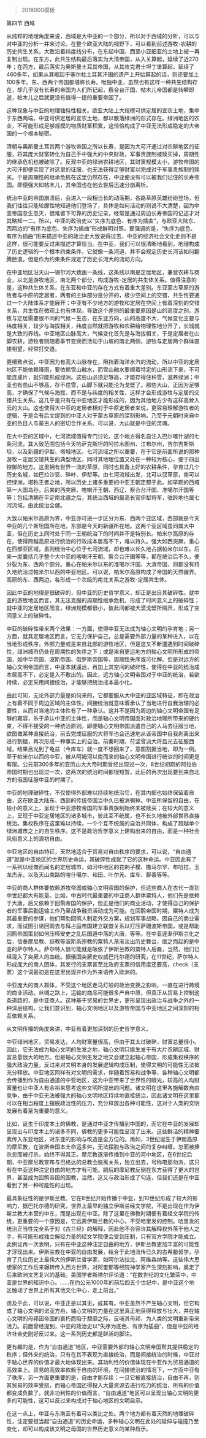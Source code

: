 # 
> 2018000模板




第四节 西域




从纯粹的地理角度来说，西域是大中亚的一个部分，所以对于西域的分析，可以与对中亚的分析一并来讨论。在整个欧亚大陆的视野下，可以看到前述游牧-农耕的历史共生关系，大致沿着纬度线分布，在东起中国、西至小亚细亚的土地上被一再复制出现。在东方，此共生结构最后落实为大清帝国，从入关算起，延续了近270年；在西方，最后落实为奥斯曼土耳其帝国，从其攻克君士坦丁堡算起，延续了460多年，如果从其崛起于塞尔柱土耳其汗国的遗产上开始算起的话，则还要加上100多年。东、西两个帝国都堪称长寿。唯独中亚，虽然也有这样一种共生结构存在，却几乎没有长寿的帝国为人们所记起，察合台汗国、帖木儿帝国都是转瞬即逝，帖木儿之后就更没有值得一提的重要帝国了。

这种现象与中亚的地理独特性相关。欧亚大陆上大规模可供定居的宜农土地，集中于东西两端，中亚可供定居的宜农土地，都以散落绿洲的形式存在。绿洲地区的农业，不可能形成足够规模的物质财富积累，这恰恰构成了中亚无法形成稳定的大帝国的一个根本秘密。

清朝与奥斯曼土耳其两个游牧帝国之所以长寿，是因为大可汗通过对农耕地区的征服，将其庞大财富转化为自己手中强大的中央财政，军事贵族制被赎买掉，周期性的继承危机也被破除了。反观中亚的绿洲农耕地区，其财富规模太小，游牧帝国的大可汗即便实现了对这里的征服，也无法获得足够财富以完成对于军事贵族制的赎买。于是周期性的继承危机在这里仍然存在，中亚便没有可以被我们记住的长寿帝国。即便强大如帖木儿，其帝国也在他去世后迅速分崩离析。

统治中亚的帝国崩溃后，会进入一段相当长的动荡期，各路草原英雄纷纷登场，但我们往往只能轮廓性地知道他们登场了，具体是如何活动的则说不大清楚，因为中亚帝国忽生忽灭，很难留下可靠的历史记录，经常是通过周边长寿帝国的记述才对其略知一二。所以，中亚的政治史以“失序为底色、有序为插曲”，与欧亚大陆东、西两边的“有序为底色、失序为插曲”形成鲜明对照。要强调的是，“失序为底色、有序为插曲”用来描述中亚的政治史大致说得过去，中亚的经济社会文化史则不是这样，很可能要反过来描述才算恰当。在中亚，我们可以很清晰地看到，地理构成了历史逻辑的一个根本约束条件，它就像一条河道，并不会规定历史长河该如何翻腾巨浪，但是作为约束条件规定了历史长河大的流动方向。

在中亚地区沿天山—锡尔河大致画一条线，这条线以南是定居地区，兼营农耕与商业，以北是游牧地区，南北两个部分，构成游牧-定居的共生体关系。值得注意的是，这种共生体关系，在东亚和中亚的存在方式有着重大差别。东亚蒙古草原的游牧者与中原的定居者，两者的主体部分是分开的，极少空间上的交错，共生性要通过一个大陆体系才能展开；中亚有不少地方的游牧和定居在空间上有着深刻的交错关系，共生性在微观上也有体现。导致这个差别的最重要原因是山的高度之别。游牧与定居需要很不同的气候－生态，在东亚方向，山的高度不大，气候变化主要与纬度相关，较少与海拔相关，纬度自然就把游牧和农耕给物理性地分开了，长城就是大致的界线。中亚地区山脉高大，气候变化首先是与海拔相关，于是定居者在山脚农耕，游牧者则随着季节变换而活动于山坡的南北两侧，游牧与定居两个群体直接相望，经常打交道。

更细致点说，中亚因为有高大山脉存在，阻挡着海洋水汽的流动，所以中亚的定居地区不能依赖降雨，要依赖雪山融水，而雪山融水要顺着特定的山形流下来，不可能连成片，就只能形成绿洲。这些山必须足够高，才能存得住积雪，滋养绿洲；中亚也有些山不够高，存不住雪，山脚下就只能沦为戈壁了。那些大山，正因为足够高，才确保了气候与海拔、而不是与纬度的相关性，这样才会形成游牧与定居的交错共生关系。这几乎是只有在中亚地区才能形成的，因为其他地方少有这样高耸入云的大山。这也使得大中亚的定居者相对于中原定居者来说，更容易理解游牧者的逻辑，于是会有后文提到的中亚人对于蒙古草原的深刻影响，乃至于元朝时来自中亚的色目人与蒙古人的密切合作关系。可以说，大山就是中亚的灵魂。

在大中亚的区域中，七河流域值得专门讨论。这个地方得名自注入巴尔喀什湖的七条河流，其大致范围包括今天哈萨克斯坦的阿拉木图州、江布尔州，吉尔吉斯斯坦，以及新疆的伊犁、塔城地区。七河流域之所以重要，在于它是前面所说的那种游牧－定居交错共生的典型地区，同时其地理位置又处在一种较为核心，便于四出控御的地方。这里拥有世界一流的草原，同时也具备上好的农耕条件，孕育过几个历史名城，如巴拉沙衮、碎叶、伊犁等。由七河流域出发，北可以驭草原，南可以控绿洲，堪称王者之地，所以历史上诸多重要的中亚王朝定都于此。如早期的西域第一大国乌孙，后来的西突厥、喀喇汗王朝、西辽、察合台汗国、准噶尔汗国等等；包括清朝在平定南北疆之后，其统治西域的最高长官伊犁将军，驻跸地也属七河流域，由此统治全疆。

大致以帕米尔高原为界，中亚亦可进一步区分为东、西两个亚区域，西部就是今天中亚的几个斯坦国所在地，东部是今天的新疆所在地。这两个亚区域虽同属大中亚，但在历史上同时处于同一王朝统治下的时间并不是特别长。帕米尔高原的存在，使得跨越高原进行统治的行政成本居高不下，难以持久。强大如西突厥，重心在西部亚区域，虽则统治中心位于七河流域，却也难以长久地占据帕米尔以东。后来一度囊括几乎整个大中亚的喀喇汗王朝、察合台汗国等等，都在统治后不久，便分裂为东、西两个部分。重心在帕米尔以东的准噶尔汗国、大清帝国，则都没有持久地统治过帕米尔以西的中亚地区。可以说，帕米尔高原构成了帝国的天然疆界。高原的东、西两边，各形成一个次级的南北关系之游牧-定居共生体。

因此中亚的地理是很破碎的，但中亚的历史哲学意义，却正是出自其破碎性。就中亚的游牧地区而言，其无法克服的周期性继承危机，形成了时间意义上的破碎性；就中亚的定居地区而言，绿洲规模都很小，彼此间都被大漠戈壁所隔开，形成了空间意义上的破碎性。

中亚的破碎性带来两个效果：一方面，使得中亚无法成为轴心文明的孕育地；另一方面，就其定居地区而言，它无力保护自己，总是需要外部力量的某种进入，以在当地形成秩序。外部力量或是来自北部的游牧地区，但是这又不断遭遇到时间破碎性，绿洲城市仍处在周期性的失序之下；或是来自更远地方的轴心文明所形成的帝国，如中华帝国、波斯帝国、俄罗斯帝国等，周期性失序或可化解。但是对远方的轴心文明帝国而言，中亚本就遥远，再加上其空间的破碎性，使得在中亚的统治成本居高不下，必定是入不敷出的。因此，远方轴心文明帝国对于中亚的统治，若欲持续，必定采用间接统治，才能够把统治成本最小化。

由此可知，无论外部力量是如何来的，它都要服从大中亚的亚区域特征，即在政治上有着不同于周边区域的主体性，间接统治就意味着承认了当地进行自我治理的必要性，从而对当地的主体性有了一种承认。这并不是因为周边的轴心文明帝国有足够的雍容，乐于承认中亚的主体性，而是轴心文明帝国面对政治地理所带来的硬约束，不得不接受的一种统治原则。即便轴心文明帝国派遣自己的人马去征服当地，欲图做某种直接统治，前去完成征服的大将军也会迅速地从该帝国中自我剥离出来进行割据，再次形成一种事实上的自治。前秦时期，苻坚曾派大将吕光去征服西域，结果吕光到了龟兹（今库车）就一度不想回来了，意图割据当地，即为一例。至于帕米尔以西的中亚，被从阿姆河以南而来的轴心文明帝国进行统治的时间更是有限。公元前300多年的亚历山大大帝时期曾经出现过一次，8世纪初期的阿拉伯帝国时期也出现过一次，这两次的统治时间都很短暂，此后的再次出现要到来自北方的俄国征服中亚的时期了。

中亚的地理破碎性，不仅使得外部难以持续地统治它，在其内部也始终保留着自由，这在欧亚大陆东、西部的传统帝国当中久已被消弭掉。中亚所保留的自由，在较小的意义上，呈现于中亚游牧帝国的军事贵族制始终未被赎买；在较大的意义上，呈现于中亚定居地区的诸多城市，彼此互不统属，也不长久地被外部世界直接统治。集权秩序在这里难以持续，一个个互不统属的自治共同体，构成了超越单个绿洲城市之上的自生秩序。这不是政治哲学意义上建构出来的自由，而是一种社会风俗意义上的源初自由。

中亚地区的自由特征，天然地适合于贸易对自由秩序的要求，可以说，“自由通道”就是中亚地区的世界历史命运，其破碎性成就了它的这种命运。中亚因此有了一系列以经商而闻名的定居城市，如河中地区的花剌子模、撒马尔罕、布哈拉、玉龙杰赤，以及天山南路的喀什噶尔、和田、叶尔羌、库车、鄯善等等。

中亚的商人群体要依赖游牧帝国或轴心文明帝国的保护，但这些商人在古代一直到中世纪都大有能量。比如，中古时代最重要的中亚商人群体粟特人，他们先是依赖于大唐，后又依赖于回鹘帝国的保护，但正是他们的商业活动，才使得自己的保护者的军事后勤运输工作乃至战争融资活动成为可能。在回鹘帝国时期，粟特人成为其最重要的参谋，他们帮助回鹘人制定外交方案，规划军事战略，因自己的商业需求，而试图引诱回鹘去与拜占庭帝国建立联盟关系以打压萨珊波斯帝国，或是帮助回鹘帝国策划如何压榨安史之乱后国道中落的大唐，等等。在中亚逐渐伊斯兰化之后，信奉摩尼教、祆教等波斯系宗教的粟特人渐渐淡出历史舞台，继之而起的是中亚的萨尔特人。萨尔特人很可能就是皈依了伊斯兰教的粟特人后裔，当然，他们已经混入了突厥人的血统。据俄国突厥史权威巴托尔德的研究，在11世纪，萨尔特人形成庞大的商人团体，其发行的支票甚至比政府支票的信用度还要高，check（支票）这个词最初是在这里出现并作为外来语传入欧洲的。

中亚庞大的商人群体，不受这个地区走马灯般的政治变换之影响，一直在进行跨境的商业活动。丝绸之路上，运输的商品可能很多产自中原，但真正从贸易上控制这条道路的，是中亚商人。这种基于贸易的世界史，更形呈现出政治与战争之外的一种深层结构，让我们意识到，轴心文明地区以及游牧帝国与中亚地区之间深刻的相互依赖关系。

从文明传播的角度来讲，中亚有着更加深刻的历史哲学意义。

中亚绿洲地区，贸易发达，人均财富量很高，但由于其太过破碎，财富总量很小。因此，它无法成为轴心文明的生发之地，轴心文明只能生发于有大片农耕区域、财富总量很大的地方。但是轴心文明生发之地又会建立起轴心帝国，形成集权秩序的强大政治力量，反过来对文明本身的发展逻辑构成压制，使得文明的可能性无法被充分释放。中亚地区同样有对文明的需求，伴随着贸易和战争等，各种轴心文明都会传播到作为自由通道的中亚地区，这为中亚带来了世界性的眼光，较高的人均财富量也让中亚人有余裕来思考这些文明所提出的问题。诸文明在这里各施解数自由竞争，由于中亚无法被强大的轴心文明地区持续地直接统治，因此诸文明在这里都可以在相当程度上摆脱政治性的压力，充分释放出各种可能性，这对于人类的文明发展有着至为重要的意义。

比如，诞生于印度本土的佛教，是通过中亚才传播到中国的，而它在中亚的发展却呈现出与印度本土的诸多不同，佛教的更多可能性呈现了出来。这些鲜活的精神要素传入东亚地区，对东亚的影响与改造是全方位的。再如，3世纪诞生于伊朗高原的摩尼教，在波斯帝国本土命运多舛，无法摆脱与政治之间的复杂纠缠，忽而被捧杀忽而被打杀，始终不得其正。摩尼教逐渐传播到中亚的河中地区，在6世纪后期，中亚摩尼教宣布与巴格达的总教会脱离关系，独立出去，号称电那勿派，这只有在中亚这种注定自由的地方才有可能。嗣后的摩尼教反倒在东方获得了更大的世界，甚至成为回鹘帝国的国教，当然，这又与政治形成了勾连，但我们还是在中亚看到了另一种可能性的出现。

最具象征性的是伊斯兰教。它在8世纪开始传播于中亚，到10世纪形成了较大的影响力，据巴托尔德的研究，世界上最早的独立伊斯兰经文学院，不是出现在作为伊斯兰教大本营的中东，而是出现在中亚。除了这里在佛教时期便有着经文学院的传统，更重要的一个原因是，它远离伊斯兰教的中心，不受哈里发的控制。哈里发的统治正当性完全系于对《古兰经》的解释，因此他不会容许其解释权外落于他人之手，有可能形成独立解经力量的经文学院便会受到压制，只有官方学院才能成立。此例证再一次表明，只有在中亚这种注定自由的地方，伊斯兰教更加丰富的可能性才浮现出来。伊斯兰教在中亚的自由发展，结合于此地流传已久的古希腊哲学，孕育了几位历史上最伟大的伊斯兰哲学家，如阿尔法拉比、阿维森纳等。这些伟大思想家的工作后来辗转传入西方世界，对阿奎那等经院神学家产生深刻影响，奠定了后来欧洲文艺复兴的基础。美国学者斯塔尔评论道：“在数世纪的文化繁荣中，中亚是世界的知识中心。……在约公元1000年的前后四五个世纪中，是中亚这个地区触动了世界上所有其他文化中心，走上前台。”

虑及于此，可以说，中亚正是以其无，成其有。中亚虽然不产生轴心文明，但它构成了轴心文明的诺亚方舟，轴心文明的力量在这里真正地获得释放与壮大，并在轴心文明的母邦因帝国的衰朽而陷于颓靡之际，反哺其母邦，为人类的文明重新带来活力。前面曾经提到，中亚的政治史以“失序为底色、有序为插曲”，但是中亚的经济社会史刚好反过来。这一系列历史都是鲜活的脚注。

更有趣的是，作为“自由通道”地区，中亚需要外部的轴心文明帝国帮其提供稳定的秩序；但外来的统治，只有在其不表现为直接统治，而是间接统治的时候，中亚对于轴心世界的价值才最大地体现出来。其功利性的价值体现在中亚作为贸易通道的高效率上。贸易的高效率依赖于自由的环境，在间接统治的情况下，一方面中亚有了秩序，另一方面更重要的是，自由才能存续；一旦它被直接统治，自由不再，则其贸易的效率受损，而轴心帝国还得投入大量资源去进行吃力的统治，所有的价值都变成负数了。就非功利性的价值而言，“自由通道”地区可以呈现出轴心文明的更多的可能性，这可以反过来构成对于轴心地区的文明启示。

在这一点上，中亚与东南亚有着可以类比之处。两个地方都有着天然的地理破碎性，注定要担当起“自由通道”的历史命运，多种轴心文明在此处的延伸与碰撞乃至变化，却可以构成该文明之母国的世界历史意义的某种启示。



